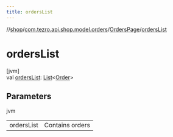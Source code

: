 ```yaml
---
title: ordersList
---
```

//[shop](../../../index.html)/[com.tezro.api.shop.model.orders](../index.html)/[OrdersPage](index.html)/[ordersList](orders-list.html)



# ordersList



[jvm]\
val [ordersList](orders-list.html): [List](https://kotlinlang.org/api/latest/jvm/stdlib/kotlin.collections/-list/index.html)&lt;[Order](../-order/index.html)&gt;



## Parameters


jvm

| | |
|---|---|
| ordersList | Contains orders |




